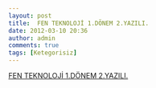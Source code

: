 ```yaml
---
layout: post
title:  FEN TEKNOLOJİ 1.DÖNEM 2.YAZILI.
date: 2012-03-10 20:36
author: admin
comments: true
tags: [Ketegorisiz]
---
```

<a href="http://4dorduncusinif.googlecode.com/files/FEN%20TEKNOLOJ%C4%B0%201.D%C3%96NEM%202.YAZILI.rar">FEN TEKNOLOJİ 1.DÖNEM 2.YAZILI.</a>
